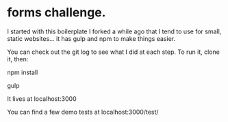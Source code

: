 # forms challenge.

I started with this boilerplate I forked a while ago that I tend to use for small, static websites... it has gulp and npm to make things easier.

You can check out the git log to see what I did at each step. To run it, clone it, then:

  npm install

  gulp

It lives at localhost:3000

You can find a few demo tests at localhost:3000/test/

